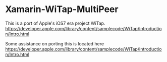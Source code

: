 # Xamarin-WiTap-MultiPeer

This is a port of Apple's iOS7 era project WiTap. 
https://developer.apple.com/library/content/samplecode/WiTap/Introduction/Intro.html

Some assistance on porting this is located here
https://developer.apple.com/library/content/samplecode/WiTap/Introduction/Intro.html
